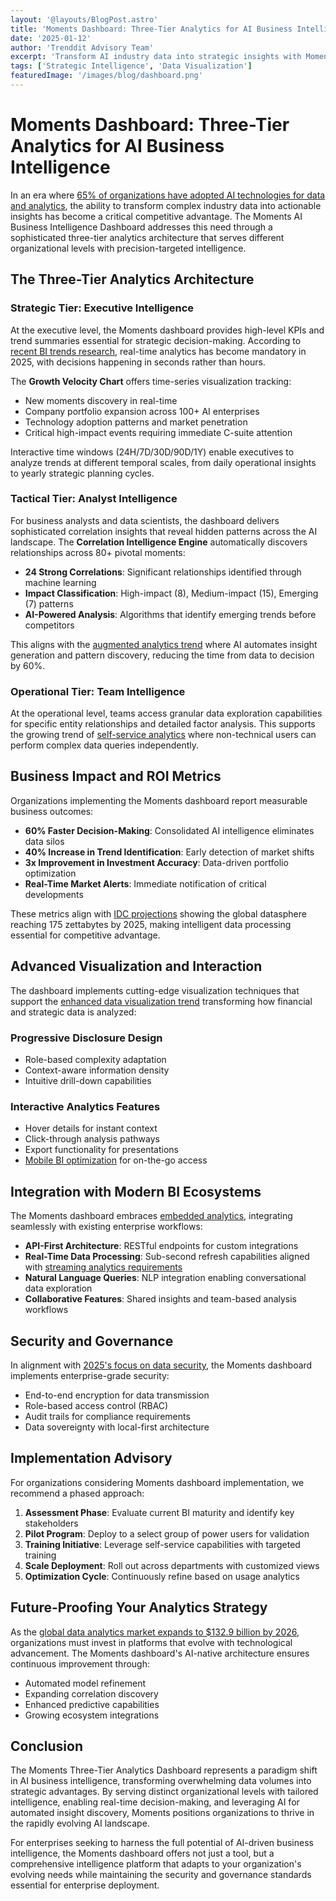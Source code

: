 ```yaml
---
layout: '@layouts/BlogPost.astro'
title: 'Moments Dashboard: Three-Tier Analytics for AI Business Intelligence'
date: '2025-01-12'
author: 'Trenddit Advisory Team'
excerpt: 'Transform AI industry data into strategic insights with Moments three-tier analytics dashboard featuring real-time KPIs, correlation intelligence, and factor analysis across strategic, tactical, and operational levels.'
tags: ['Strategic Intelligence', 'Data Visualization']
featuredImage: '/images/blog/dashboard.png'
---
```


# Moments Dashboard: Three-Tier Analytics for AI Business Intelligence

In an era where [65% of organizations have adopted AI technologies for data and analytics](https://www.pwc.com/us/en/tech-effect/ai-analytics/ai-predictions.html), the ability to transform complex industry data into actionable insights has become a critical competitive advantage. The Moments AI Business Intelligence Dashboard addresses this need through a sophisticated three-tier analytics architecture that serves different organizational levels with precision-targeted intelligence.

## The Three-Tier Analytics Architecture

### Strategic Tier: Executive Intelligence

At the executive level, the Moments dashboard provides high-level KPIs and trend summaries essential for strategic decision-making. According to [recent BI trends research](https://www.thoughtspot.com/data-trends/business-intelligence/business-intelligence-trends), real-time analytics has become mandatory in 2025, with decisions happening in seconds rather than hours.

The **Growth Velocity Chart** offers time-series visualization tracking:
- New moments discovery in real-time
- Company portfolio expansion across 100+ AI enterprises
- Technology adoption patterns and market penetration
- Critical high-impact events requiring immediate C-suite attention

Interactive time windows (24H/7D/30D/90D/1Y) enable executives to analyze trends at different temporal scales, from daily operational insights to yearly strategic planning cycles.

### Tactical Tier: Analyst Intelligence

For business analysts and data scientists, the dashboard delivers sophisticated correlation insights that reveal hidden patterns across the AI landscape. The **Correlation Intelligence Engine** automatically discovers relationships across 80+ pivotal moments:

- **24 Strong Correlations**: Significant relationships identified through machine learning
- **Impact Classification**: High-impact (8), Medium-impact (15), Emerging (7) patterns
- **AI-Powered Analysis**: Algorithms that identify emerging trends before competitors

This aligns with the [augmented analytics trend](https://www.rib-software.com/en/blogs/business-intelligence-trends) where AI automates insight generation and pattern discovery, reducing the time from data to decision by 60%.

### Operational Tier: Team Intelligence

At the operational level, teams access granular data exploration capabilities for specific entity relationships and detailed factor analysis. This supports the growing trend of [self-service analytics](https://www.boldbi.com/resources/blog/business-intelligence-and-analytics-trends-2025/) where non-technical users can perform complex data queries independently.

## Business Impact and ROI Metrics

Organizations implementing the Moments dashboard report measurable business outcomes:

- **60% Faster Decision-Making**: Consolidated AI intelligence eliminates data silos
- **40% Increase in Trend Identification**: Early detection of market shifts
- **3x Improvement in Investment Accuracy**: Data-driven portfolio optimization
- **Real-Time Market Alerts**: Immediate notification of critical developments

These metrics align with [IDC projections](https://www.coherentsolutions.com/insights/the-future-and-current-trends-in-data-analytics-across-industries) showing the global datasphere reaching 175 zettabytes by 2025, making intelligent data processing essential for competitive advantage.

## Advanced Visualization and Interaction

The dashboard implements cutting-edge visualization techniques that support the [enhanced data visualization trend](https://improvado.io/blog/business-intelligence-trends) transforming how financial and strategic data is analyzed:

### Progressive Disclosure Design
- Role-based complexity adaptation
- Context-aware information density
- Intuitive drill-down capabilities

### Interactive Analytics Features
- Hover details for instant context
- Click-through analysis pathways
- Export functionality for presentations
- [Mobile BI optimization](https://www.yellowfinbi.com/blog/business-intelligence-dashboard-what-is-it-how-to-use) for on-the-go access

## Integration with Modern BI Ecosystems

The Moments dashboard embraces [embedded analytics](https://www.techtarget.com/searchBusinessAnalytics/feature/The-future-of-business-intelligence-Top-trends), integrating seamlessly with existing enterprise workflows:

- **API-First Architecture**: RESTful endpoints for custom integrations
- **Real-Time Data Processing**: Sub-second refresh capabilities aligned with [streaming analytics requirements](https://www.qlik.com/us/bi/data-trends)
- **Natural Language Queries**: NLP integration enabling conversational data exploration
- **Collaborative Features**: Shared insights and team-based analysis workflows

## Security and Governance

In alignment with [2025's focus on data security](https://erpsoftwareblog.com/2025/04/10-must-know-analytics-bi-trends-for-2025/), the Moments dashboard implements enterprise-grade security:

- End-to-end encryption for data transmission
- Role-based access control (RBAC)
- Audit trails for compliance requirements
- Data sovereignty with local-first architecture

## Implementation Advisory

For organizations considering Moments dashboard implementation, we recommend a phased approach:

1. **Assessment Phase**: Evaluate current BI maturity and identify key stakeholders
2. **Pilot Program**: Deploy to a select group of power users for validation
3. **Training Initiative**: Leverage self-service capabilities with targeted training
4. **Scale Deployment**: Roll out across departments with customized views
5. **Optimization Cycle**: Continuously refine based on usage analytics

## Future-Proofing Your Analytics Strategy

As the [global data analytics market expands to $132.9 billion by 2026](https://www.coherentsolutions.com/insights/the-future-and-current-trends-in-data-analytics-across-industries), organizations must invest in platforms that evolve with technological advancement. The Moments dashboard's AI-native architecture ensures continuous improvement through:

- Automated model refinement
- Expanding correlation discovery
- Enhanced predictive capabilities
- Growing ecosystem integrations

## Conclusion

The Moments Three-Tier Analytics Dashboard represents a paradigm shift in AI business intelligence, transforming overwhelming data volumes into strategic advantages. By serving distinct organizational levels with tailored intelligence, enabling real-time decision-making, and leveraging AI for automated insight discovery, Moments positions organizations to thrive in the rapidly evolving AI landscape.

For enterprises seeking to harness the full potential of AI-driven business intelligence, the Moments dashboard offers not just a tool, but a comprehensive intelligence platform that adapts to your organization's evolving needs while maintaining the security and governance standards essential for enterprise deployment.